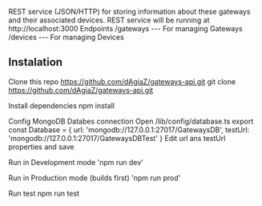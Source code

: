 REST service (JSON/HTTP) for storing information about these gateways and their associated devices.
REST service will be running at http://localhost:3000
Endpoints
    /gateways  --- For managing Gateways
    /devices   --- For managing Devices

## Instalation
Clone this repo https://github.com/dAgiaZ/gateways-api.git
    git clone https://github.com/dAgiaZ/gateways-api.git

Install dependencies
    npm install

Config MongoDB Databes connection
    Open /lib/config/database.ts 
      export const Database = {
        url: 'mongodb://127.0.0.1:27017/GatewaysDB',
        testUrl: 'mongodb://127.0.0.1:27017/GatewaysDBTest'
      }
    Edit url ans testUrl properties and save

Run in Development mode
    'npm run dev'

Run in Production mode (builds first)
    'npm run prod'

Run test
    npm run test


